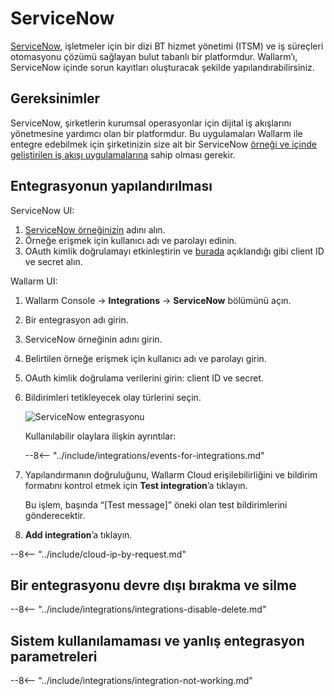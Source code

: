 # ServiceNow

[ServiceNow](https://www.servicenow.com/), işletmeler için bir dizi BT hizmet yönetimi (ITSM) ve iş süreçleri otomasyonu çözümü sağlayan bulut tabanlı bir platformdur. Wallarm’ı, ServiceNow içinde sorun kayıtları oluşturacak şekilde yapılandırabilirsiniz.

## Gereksinimler

ServiceNow, şirketlerin kurumsal operasyonlar için dijital iş akışlarını yönetmesine yardımcı olan bir platformdur. Bu uygulamaları Wallarm ile entegre edebilmek için şirketinizin size ait bir ServiceNow [örneği ve içinde geliştirilen iş akışı uygulamalarına](https://www.servicenow.com/lpdem/demonow-cloud-platform-app-dev.html) sahip olması gerekir.

## Entegrasyonun yapılandırılması

ServiceNow UI:

1. [ServiceNow örneğinizin](https://docs.servicenow.com/bundle/tokyo-application-development/page/build/team-development/concept/c_InstanceHierarchies.html) adını alın.
1. Örneğe erişmek için kullanıcı adı ve parolayı edinin.
1. OAuth kimlik doğrulamayı etkinleştirin ve [burada](https://docs.servicenow.com/bundle/tokyo-application-development/page/integrate/inbound-rest/task/t_EnableOAuthWithREST.html) açıklandığı gibi client ID ve secret alın.

Wallarm UI:

1. Wallarm Console → **Integrations** → **ServiceNow** bölümünü açın.
1. Bir entegrasyon adı girin.
1. ServiceNow örneğinin adını girin.
1. Belirtilen örneğe erişmek için kullanıcı adı ve parolayı girin.
1. OAuth kimlik doğrulama verilerini girin: client ID ve secret.
1. Bildirimleri tetikleyecek olay türlerini seçin.

    ![ServiceNow entegrasyonu](../../../images/user-guides/settings/integrations/add-servicenow-integration.png)

    Kullanılabilir olaylara ilişkin ayrıntılar:
      
    --8<-- "../include/integrations/events-for-integrations.md"

1. Yapılandırmanın doğruluğunu, Wallarm Cloud erişilebilirliğini ve bildirim formatını kontrol etmek için **Test integration**’a tıklayın.

    Bu işlem, başında “[Test message]” öneki olan test bildirimlerini gönderecektir.

1. **Add integration**’a tıklayın.

--8<-- "../include/cloud-ip-by-request.md"

## Bir entegrasyonu devre dışı bırakma ve silme

--8<-- "../include/integrations/integrations-disable-delete.md"

## Sistem kullanılamaması ve yanlış entegrasyon parametreleri

--8<-- "../include/integrations/integration-not-working.md"
